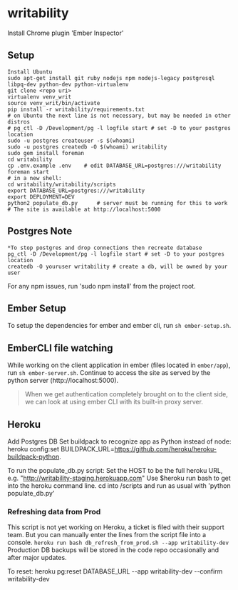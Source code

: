 writability
===========
Install Chrome plugin 'Ember Inspector'

## Setup
    Install Ubuntu
    sudo apt-get install git ruby nodejs npm nodejs-legacy postgresql libpq-dev python-dev python-virtualenv
    git clone <repo uri>
    virtualenv venv_writ
    source venv_writ/bin/activate
    pip install -r writability/requirements.txt
    # on Ubuntu the next line is not necessary, but may be needed in other distros
    # pg_ctl -D /Development/pg -l logfile start # set -D to your postgres location
    sudo -u postgres createuser -s $(whoami)
    sudo -u postgres createdb -O $(whoami) writability
    sudo gem install foreman
    cd writability
    cp .env.example .env    # edit DATABASE_URL=postgres:///writability
    foreman start
    # in a new shell:
    cd writability/writability/scripts
    export DATABASE_URL=postgres:///writability
    export DEPLOYMENT=DEV
    python2 populate_db.py      # server must be running for this to work
    # The site is available at http://localhost:5000


## Postgres Note
    *To stop postgres and drop connections then recreate database
    pg_ctl -D /Development/pg -l logfile start # set -D to your postgres location
    createdb -O youruser writability # create a db, will be owned by your user

For any npm issues, run 'sudo npm install' from the project root.


## Ember Setup

To setup the dependencies for ember and ember cli, run `sh ember-setup.sh`.

## EmberCLI file watching

While working on the client application in ember (files located in `ember/app`), run `sh ember-server.sh`.
Continue to access the site as served by the python server (http://localhost:5000).

> When we get authentication completely brought on to the client side, we can look at using ember CLI with its built-in proxy server.


## Heroku
Add Postgres DB
Set buildpack to recognize app as Python instead of node:
heroku config:set BUILDPACK_URL=https://github.com/heroku/heroku-buildpack-python.

To run the populate_db.py script:
Set the HOST to be the full heroku URL, e.g. "http://writability-staging.herokuapp.com"
Use $heroku run bash to get into the heroku command line.
cd into /scripts and run as usual with 'python populate_db.py'

### Refreshing data from Prod
This script is not yet working on Heroku, a ticket is filed with their support team. But you can manually enter the lines from the script file into a console.
`heroku run bash db_refresh_from_prod.sh --app writability-dev`
Production DB backups will be stored in the code repo occasionally and after major updates.

To reset:
heroku pg:reset DATABASE_URL --app writability-dev --confirm writability-dev
